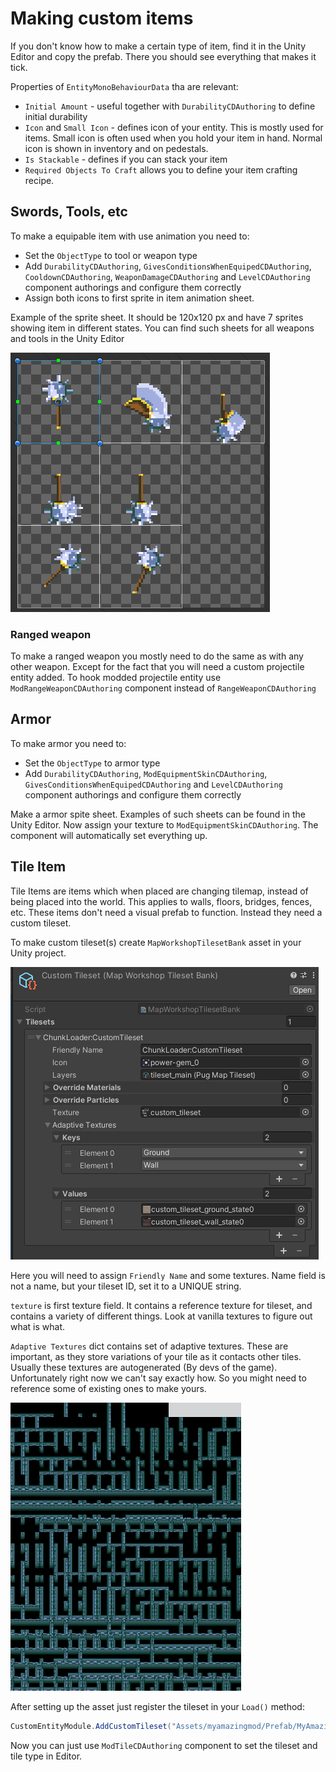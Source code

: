 ﻿# Making custom items
If you don't know how to make a certain type of item, find it in the Unity Editor and copy the prefab. There you should see everything that makes it tick.

Properties of `EntityMonoBehaviourData` tha are relevant:

- `Initial Amount` - useful together with `DurabilityCDAuthoring` to define initial durability
- `Icon` and `Small Icon` - defines icon of your entity. This is mostly used for items. Small icon is often used when you hold your item in hand. Normal icon is shown in inventory and on pedestals.
- `Is Stackable` - defines if you can stack your item
- `Required Objects To Craft` allows you to define your item crafting recipe.


## Swords, Tools, etc
To make a equipable item with use animation you need to:
- Set the `ObjectType` to tool or weapon type
- Add `DurabilityCDAuthoring`, `GivesConditionsWhenEquipedCDAuthoring`, `CooldownCDAuthoring`, `WeaponDamageCDAuthoring` and `LevelCDAuthoring` component authorings and configure them correctly
- Assign both icons to first sprite in item animation sheet.

Example of the sprite sheet. It should be 120x120 px and have 7 sprites showing item in different states. You can find such sheets for all weapons and tools in the Unity Editor

![Example Item Sheet](../documentation/SwordExample.png)<br>

### Ranged weapon 
To make a ranged weapon you mostly need to do the same as with any other weapon. Except for the fact that you will need a custom projectile entity added.
To hook modded projectile entity use `ModRangeWeaponCDAuthoring` component instead of `RangeWeaponCDAuthoring`

## Armor

To make armor you need to:
- Set the `ObjectType` to armor type
- Add `DurabilityCDAuthoring`, `ModEquipmentSkinCDAuthoring`, `GivesConditionsWhenEquipedCDAuthoring` and `LevelCDAuthoring` component authorings and configure them correctly

Make a armor spite sheet. Examples of such sheets can be found in the Unity Editor.
Now assign your texture to `ModEquipmentSkinCDAuthoring`. The component will automatically set everything up.

## Tile Item
Tile Items are items which when placed are changing tilemap, instead of being placed into the world. This applies to walls, floors, bridges, fences, etc. These items don't need a visual prefab to function. Instead they need a custom tileset.

To make custom tileset(s) create `MapWorkshopTilesetBank` asset in your Unity project.

![Example Item Sheet](../documentation/tileset-bank.png)<br>

Here you will need to assign `Friendly Name` and some textures. Name field is not a name, but your tileset ID, set it to a UNIQUE string. 

`texture` is first texture field. It contains a reference texture for tileset, and contains a variety of different things. Look at vanilla textures to figure out what is what.

`Adaptive Textures` dict contains set of adaptive textures. These are important, as they store variations of your tile as it contacts other tiles. Usually these textures are autogenerated (By devs of the game). Unfortunately right now we can't say exactly how. So you might need to reference some of existing ones to make yours.

![Example Item Sheet](../documentation/tileset-adaptive-texture.png)<br>

After setting up the asset just register the tileset in your `Load()` method:
```csharp
CustomEntityModule.AddCustomTileset("Assets/myamazingmod/Prefab/MyAmazingTileset");
```

Now you can just use `ModTileCDAuthoring` component to set the tileset and tile type in Editor.